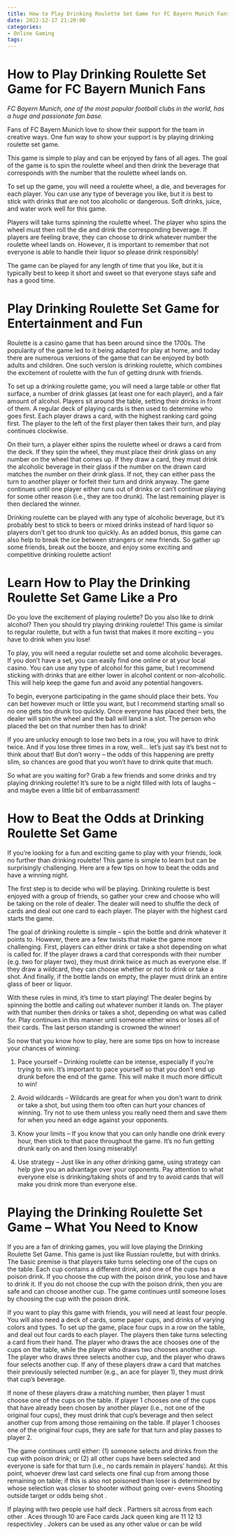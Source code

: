 ```yaml
---
title: How to Play Drinking Roulette Set Game for FC Bayern Munich Fans
date: 2022-12-17 21:20:00
categories:
- Online Gaming
tags:
---
```



#  How to Play Drinking Roulette Set Game for FC Bayern Munich Fans

_FC Bayern Munich, one of the most popular football clubs in the world, has a huge and passionate fan base._

Fans of FC Bayern Munich love to show their support for the team in creative ways. One fun way to show your support is by playing drinking roulette set game.

This game is simple to play and can be enjoyed by fans of all ages. The goal of the game is to spin the roulette wheel and then drink the beverage that corresponds with the number that the roulette wheel lands on.

To set up the game, you will need a roulette wheel, a die, and beverages for each player. You can use any type of beverage you like, but it is best to stick with drinks that are not too alcoholic or dangerous. Soft drinks, juice, and water work well for this game.

Players will take turns spinning the roulette wheel. The player who spins the wheel must then roll the die and drink the corresponding beverage. If players are feeling brave, they can choose to drink whatever number the roulette wheel lands on. However, it is important to remember that not everyone is able to handle their liquor so please drink responsibly!

The game can be played for any length of time that you like, but it is typically best to keep it short and sweet so that everyone stays safe and has a good time.

#  Play Drinking Roulette Set Game for Entertainment and Fun

Roulette is a casino game that has been around since the 1700s. The popularity of the game led to it being adapted for play at home, and today there are numerous versions of the game that can be enjoyed by both adults and children. One such version is drinking roulette, which combines the excitement of roulette with the fun of getting drunk with friends.

To set up a drinking roulette game, you will need a large table or other flat surface, a number of drink glasses (at least one for each player), and a fair amount of alcohol. Players sit around the table, setting their drinks in front of them. A regular deck of playing cards is then used to determine who goes first. Each player draws a card, with the highest ranking card going first. The player to the left of the first player then takes their turn, and play continues clockwise.

On their turn, a player either spins the roulette wheel or draws a card from the deck. If they spin the wheel, they must place their drink glass on any number on the wheel that comes up. If they draw a card, they must drink the alcoholic beverage in their glass if the number on the drawn card matches the number on their drink glass. If not, they can either pass the turn to another player or forfeit their turn and drink anyway. The game continues until one player either runs out of drinks or can’t continue playing for some other reason (i.e., they are too drunk). The last remaining player is then declared the winner.

Drinking roulette can be played with any type of alcoholic beverage, but it’s probably best to stick to beers or mixed drinks instead of hard liquor so players don’t get too drunk too quickly. As an added bonus, this game can also help to break the ice between strangers or new friends. So gather up some friends, break out the booze, and enjoy some exciting and competitive drinking roulette action!

#  Learn How to Play the Drinking Roulette Set Game Like a Pro

Do you love the excitement of playing roulette? Do you also like to drink alcohol? Then you should try playing drinking roulette! This game is similar to regular roulette, but with a fun twist that makes it more exciting – you have to drink when you lose!

To play, you will need a regular roulette set and some alcoholic beverages. If you don’t have a set, you can easily find one online or at your local casino. You can use any type of alcohol for this game, but I recommend sticking with drinks that are either lower in alcohol content or non-alcoholic. This will help keep the game fun and avoid any potential hangovers.

To begin, everyone participating in the game should place their bets. You can bet however much or little you want, but I recommend starting small so no one gets too drunk too quickly. Once everyone has placed their bets, the dealer will spin the wheel and the ball will land in a slot. The person who placed the bet on that number then has to drink!

If you are unlucky enough to lose two bets in a row, you will have to drink twice. And if you lose three times in a row, well… let’s just say it’s best not to think about that! But don’t worry – the odds of this happening are pretty slim, so chances are good that you won’t have to drink quite that much.

So what are you waiting for? Grab a few friends and some drinks and try playing drinking roulette! It’s sure to be a night filled with lots of laughs – and maybe even a little bit of embarrassment!

#  How to Beat the Odds at Drinking Roulette Set Game

If you’re looking for a fun and exciting game to play with your friends, look no further than drinking roulette! This game is simple to learn but can be surprisingly challenging. Here are a few tips on how to beat the odds and have a winning night.

The first step is to decide who will be playing. Drinking roulette is best enjoyed with a group of friends, so gather your crew and choose who will be taking on the role of dealer. The dealer will need to shuffle the deck of cards and deal out one card to each player. The player with the highest card starts the game.

The goal of drinking roulette is simple – spin the bottle and drink whatever it points to. However, there are a few twists that make the game more challenging. First, players can either drink or take a shot depending on what is called for. If the player draws a card that corresponds with their number (e.g. two for player two), they must drink twice as much as everyone else. If they draw a wildcard, they can choose whether or not to drink or take a shot. And finally, if the bottle lands on empty, the player must drink an entire glass of beer or liquor.

With these rules in mind, it’s time to start playing! The dealer begins by spinning the bottle and calling out whatever number it lands on. The player with that number then drinks or takes a shot, depending on what was called for. Play continues in this manner until someone either wins or loses all of their cards. The last person standing is crowned the winner!

So now that you know how to play, here are some tips on how to increase your chances of winning:

1) Pace yourself – Drinking roulette can be intense, especially if you’re trying to win. It’s important to pace yourself so that you don’t end up drunk before the end of the game. This will make it much more difficult to win!

2) Avoid wildcards – Wildcards are great for when you don’t want to drink or take a shot, but using them too often can hurt your chances of winning. Try not to use them unless you really need them and save them for when you need an edge against your opponents.

3) Know your limits – If you know that you can only handle one drink every hour, then stick to that pace throughout the game. It’s no fun getting drunk early on and then losing miserably!

4) Use strategy – Just like in any other drinking game, using strategy can help give you an advantage over your opponents. Pay attention to what everyone else is drinking/taking shots of and try to avoid cards that will make you drink more than everyone else.

#  Playing the Drinking Roulette Set Game – What You Need to Know

If you are a fan of drinking games, you will love playing the Drinking Roulette Set Game. This game is just like Russian roulette, but with drinks. The basic premise is that players take turns selecting one of the cups on the table. Each cup contains a different drink, and one of the cups has a poison drink. If you choose the cup with the poison drink, you lose and have to drink it. If you do not choose the cup with the poison drink, then you are safe and can choose another cup. The game continues until someone loses by choosing the cup with the poison drink.

If you want to play this game with friends, you will need at least four people. You will also need a deck of cards, some paper cups, and drinks of varying colors and types. To set up the game, place four cups in a row on the table, and deal out four cards to each player. The players then take turns selecting a card from their hand. The player who draws the ace chooses one of the cups on the table, while the player who draws two chooses another cup. The player who draws three selects another cup, and the player who draws four selects another cup. If any of these players draw a card that matches their previously selected number (e.g., an ace for player 1), they must drink that cup’s beverage.

If none of these players draw a matching number, then player 1 must choose one of the cups on the table. If player 1 chooses one of the cups that have already been chosen by another player (i.e., not one of the original four cups), they must drink that cup’s beverage and then select another cup from among those remaining on the table. If player 1 chooses one of the original four cups, they are safe for that turn and play passes to player 2.

The game continues until either: (1) someone selects and drinks from the cup with poison drink; or (2) all other cups have been selected and everyone is safe for that turn (i.e., no cards remain in players’ hands). At this point, whoever drew last card selects one final cup from among those remaining on table; if this is also not poisoned than loser is determined by whose selection was closer to shooter without going over- evens Shooting outside target or odds being shot . 

If playing with two people use half deck . Partners sit across from each other . Aces through 10 are Face cards Jack queen king are 11 12 13 respectivley . Jokers can be used as any other value or can be wild
